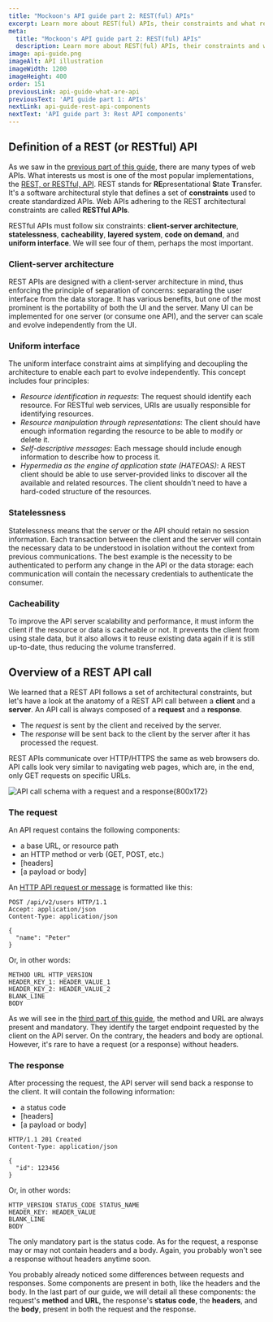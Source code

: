 ```yaml
---
title: "Mockoon's API guide part 2: REST(ful) APIs"
excerpt: Learn more about REST(ful) APIs, their constraints and what requests and responses between a client and a server contains
meta:
  title: "Mockoon's API guide part 2: REST(ful) APIs"
  description: Learn more about REST(ful) APIs, their constraints and what requests and responses between a client and a server contains
image: api-guide.png
imageAlt: API illustration
imageWidth: 1200
imageHeight: 400
order: 151
previousLink: api-guide-what-are-api
previousText: 'API guide part 1: APIs'
nextLink: api-guide-rest-api-components
nextText: 'API guide part 3: Rest API components'
---
```


## Definition of a REST (or RESTful) API

As we saw in the [previous part of this guide](/tutorials/api-guide-what-are-api/), there are many types of web APIs. What interests us most is one of the most popular implementations, the [REST, or RESTful, API](https://en.wikipedia.org/wiki/Representational_state_transfer).
REST stands for **RE**presentational **S**tate **T**ransfer. It's a software architectural style that defines a set of **constraints** used to create standardized APIs. Web APIs adhering to the REST architectural constraints are called **RESTful APIs**.

RESTful APIs must follow six constraints: **client-server architecture**, **statelessness**, **cacheability**, **layered system**, **code on demand**, and **uniform interface**. We will see four of them, perhaps the most important.

### Client-server architecture

REST APIs are designed with a client-server architecture in mind, thus enforcing the principle of separation of concerns: separating the user interface from the data storage. It has various benefits, but one of the most prominent is the portability of both the UI and the server. Many UI can be implemented for one server (or consume one API), and the server can scale and evolve independently from the UI.

### Uniform interface

The uniform interface constraint aims at simplifying and decoupling the architecture to enable each part to evolve independently. This concept includes four principles:

- _Resource identification in requests_: The request should identify each resource. For RESTful web services, URIs are usually responsible for identifying resources.
- _Resource manipulation through representations_: The client should have enough information regarding the resource to be able to modify or delete it.
- _Self-descriptive messages_: Each message should include enough information to describe how to process it.
- _Hypermedia as the engine of application state (HATEOAS)_: A REST client should be able to use server-provided links to discover all the available and related resources. The client shouldn't need to have a hard-coded structure of the resources.

### Statelessness

Statelessness means that the server or the API should retain no session information. Each transaction between the client and the server will contain the necessary data to be understood in isolation without the context from previous communications. The best example is the necessity to be authenticated to perform any change in the API or the data storage: each communication will contain the necessary credentials to authenticate the consumer.

### Cacheability

To improve the API server scalability and performance, it must inform the client if the resource or data is cacheable or not. It prevents the client from using stale data, but it also allows it to reuse existing data again if it is still up-to-date, thus reducing the volume transferred.

## Overview of a REST API call

We learned that a REST API follows a set of architectural constraints, but let's have a look at the anatomy of a REST API call between a **client** and a **server**.
An API call is always composed of a **request** and a **response**.

- The _request_ is sent by the client and received by the server.
- The _response_ will be sent back to the client by the server after it has processed the request.

REST APIs communicate over HTTP/HTTPS the same as web browsers do. API calls look very similar to navigating web pages, which are, in the end, only GET requests on specific URLs.

![API call schema with a request and a response{800x172}](/images/tutorials/api-guide/api-call-request-response.png)

### The request

An API request contains the following components:

- a base URL, or resource path
- an HTTP method or verb (GET, POST, etc.)
- \[headers\]
- \[a payload or body\]

An [HTTP API request or message](https://developer.mozilla.org/en-US/docs/Web/HTTP/Messages) is formatted like this:

```http
POST /api/v2/users HTTP/1.1
Accept: application/json
Content-Type: application/json

{
  "name": "Peter"
}
```

Or, in other words:

```text
METHOD URL HTTP_VERSION
HEADER_KEY_1: HEADER_VALUE_1
HEADER_KEY_2: HEADER_VALUE_2
BLANK_LINE
BODY
```

As we will see in the [third part of this guide](/tutorials/api-guide-rest-api-components/), the method and URL are always present and mandatory. They identify the target endpoint requested by the client on the API server.
On the contrary, the headers and body are optional. However, it's rare to have a request (or a response) without headers.

### The response

After processing the request, the API server will send back a response to the client. It will contain the following information:

- a status code
- \[headers\]
- \[a payload or body\]

```http
HTTP/1.1 201 Created
Content-Type: application/json

{
  "id": 123456
}
```

Or, in other words:

```text
HTTP_VERSION STATUS_CODE STATUS_NAME
HEADER_KEY: HEADER_VALUE
BLANK_LINE
BODY
```

The only mandatory part is the status code. As for the request, a response may or may not contain headers and a body. Again, you probably won't see a response without headers anytime soon.

You probably already noticed some differences between requests and responses. Some components are present in both, like the headers and the body.
In the last part of our guide, we will detail all these components: the request's **method** and **URL**, the response's **status code**, the **headers**, and the **body**, present in both the request and the response.

